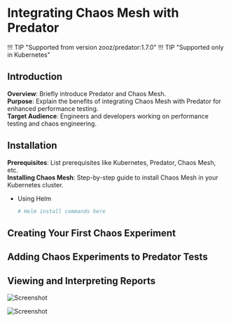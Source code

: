 # Integrating Chaos Mesh with Predator

!!! TIP "Supported from version zooz/predator:1.7.0"
!!! TIP "Supported only in Kubernetes"

## Introduction
**Overview**: Briefly introduce Predator and Chaos Mesh.  
**Purpose**: Explain the benefits of integrating Chaos Mesh with Predator for enhanced performance testing.  
**Target Audience**: Engineers and developers working on performance testing and chaos engineering.

## Installation
**Prerequisites**: List prerequisites like Kubernetes, Predator, Chaos Mesh, etc.  
**Installing Chaos Mesh**: Step-by-step guide to install Chaos Mesh in your Kubernetes cluster.
- Using Helm
  ```bash
  # Helm install commands here

## Creating Your First Chaos Experiment


## Adding Chaos Experiments to Predator Tests


## Viewing and Interpreting Reports

![Screenshot](images/reports-chaos-mesh.png)

![Screenshot](images/reports-status-code-chaos-mesh.png)
